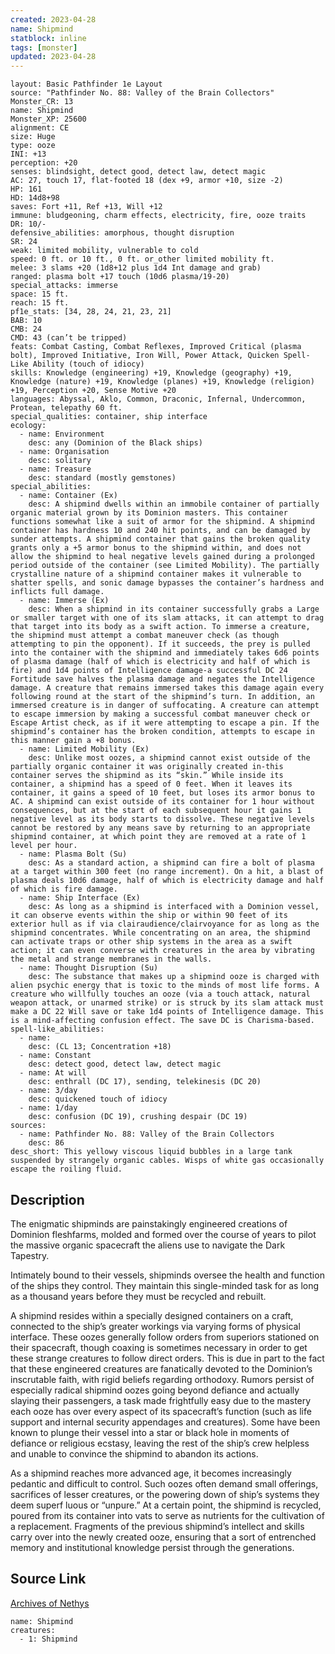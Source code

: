 ```yaml
---
created: 2023-04-28
name: Shipmind
statblock: inline
tags: [monster]
updated: 2023-04-28
---
```

```statblock
layout: Basic Pathfinder 1e Layout
source: "Pathfinder No. 88: Valley of the Brain Collectors"
Monster_CR: 13
name: Shipmind
Monster_XP: 25600
alignment: CE
size: Huge
type: ooze
INI: +13
perception: +20
senses: blindsight, detect good, detect law, detect magic
AC: 27, touch 17, flat-footed 18 (dex +9, armor +10, size -2)
HP: 161
HD: 14d8+98
saves: Fort +11, Ref +13, Will +12
immune: bludgeoning, charm effects, electricity, fire, ooze traits
DR: 10/-
defensive_abilities: amorphous, thought disruption
SR: 24
weak: limited mobility, vulnerable to cold
speed: 0 ft. or 10 ft., 0 ft. or_other limited mobility ft.
melee: 3 slams +20 (1d8+12 plus 1d4 Int damage and grab)
ranged: plasma bolt +17 touch (10d6 plasma/19-20)
special_attacks: immerse
space: 15 ft.
reach: 15 ft.
pf1e_stats: [34, 28, 24, 21, 23, 21]
BAB: 10
CMB: 24
CMD: 43 (can’t be tripped)
feats: Combat Casting, Combat Reflexes, Improved Critical (plasma bolt), Improved Initiative, Iron Will, Power Attack, Quicken Spell-Like Ability (touch of idiocy)
skills: Knowledge (engineering) +19, Knowledge (geography) +19, Knowledge (nature) +19, Knowledge (planes) +19, Knowledge (religion) +19, Perception +20, Sense Motive +20
languages: Abyssal, Aklo, Common, Draconic, Infernal, Undercommon, Protean, telepathy 60 ft.
special_qualities: container, ship interface
ecology:
  - name: Environment
    desc: any (Dominion of the Black ships)
  - name: Organisation
    desc: solitary
  - name: Treasure
    desc: standard (mostly gemstones)
special_abilities:
  - name: Container (Ex)
    desc: A shipmind dwells within an immobile container of partially organic material grown by its Dominion masters. This container functions somewhat like a suit of armor for the shipmind. A shipmind container has hardness 10 and 240 hit points, and can be damaged by sunder attempts. A shipmind container that gains the broken quality grants only a +5 armor bonus to the shipmind within, and does not allow the shipmind to heal negative levels gained during a prolonged period outside of the container (see Limited Mobility). The partially crystalline nature of a shipmind container makes it vulnerable to shatter spells, and sonic damage bypasses the container’s hardness and inflicts full damage.
  - name: Immerse (Ex)
    desc: When a shipmind in its container successfully grabs a Large or smaller target with one of its slam attacks, it can attempt to drag that target into its body as a swift action. To immerse a creature, the shipmind must attempt a combat maneuver check (as though attempting to pin the opponent). If it succeeds, the prey is pulled into the container with the shipmind and immediately takes 6d6 points of plasma damage (half of which is electricity and half of which is fire) and 1d4 points of Intelligence damage-a successful DC 24 Fortitude save halves the plasma damage and negates the Intelligence damage. A creature that remains immersed takes this damage again every following round at the start of the shipmind’s turn. In addition, an immersed creature is in danger of suffocating. A creature can attempt to escape immersion by making a successful combat maneuver check or Escape Artist check, as if it were attempting to escape a pin. If the shipmind’s container has the broken condition, attempts to escape in this manner gain a +8 bonus.
  - name: Limited Mobility (Ex)
    desc: Unlike most oozes, a shipmind cannot exist outside of the partially organic container it was originally created in-this container serves the shipmind as its “skin.” While inside its container, a shipmind has a speed of 0 feet. When it leaves its container, it gains a speed of 10 feet, but loses its armor bonus to AC. A shipmind can exist outside of its container for 1 hour without consequences, but at the start of each subsequent hour it gains 1 negative level as its body starts to dissolve. These negative levels cannot be restored by any means save by returning to an appropriate shipmind container, at which point they are removed at a rate of 1 level per hour.
  - name: Plasma Bolt (Su)
    desc: As a standard action, a shipmind can fire a bolt of plasma at a target within 300 feet (no range increment). On a hit, a blast of plasma deals 10d6 damage, half of which is electricity damage and half of which is fire damage.
  - name: Ship Interface (Ex)
    desc: As long as a shipmind is interfaced with a Dominion vessel, it can observe events within the ship or within 90 feet of its exterior hull as if via clairaudience/clairvoyance for as long as the shipmind concentrates. While concentrating on an area, the shipmind can activate traps or other ship systems in the area as a swift action; it can even converse with creatures in the area by vibrating the metal and strange membranes in the walls.
  - name: Thought Disruption (Su)
    desc: The substance that makes up a shipmind ooze is charged with alien psychic energy that is toxic to the minds of most life forms. A creature who willfully touches an ooze (via a touch attack, natural weapon attack, or unarmed strike) or is struck by its slam attack must make a DC 22 Will save or take 1d4 points of Intelligence damage. This is a mind-affecting confusion effect. The save DC is Charisma-based.
spell-like_abilities:
  - name:
    desc: (CL 13; Concentration +18)
  - name: Constant
    desc: detect good, detect law, detect magic
  - name: At will
    desc: enthrall (DC 17), sending, telekinesis (DC 20)
  - name: 3/day
    desc: quickened touch of idiocy
  - name: 1/day
    desc: confusion (DC 19), crushing despair (DC 19)
sources:
  - name: Pathfinder No. 88: Valley of the Brain Collectors
    desc: 86
desc_short: This yellowy viscous liquid bubbles in a large tank suspended by strangely organic cables. Wisps of white gas occasionally escape the roiling fluid.
```
## Description
The enigmatic shipminds are painstakingly engineered creations of Dominion fleshfarms, molded and formed over the course of years to pilot the massive organic spacecraft the aliens use to navigate the Dark Tapestry.

Intimately bound to their vessels, shipminds oversee the health and function of the ships they control. They maintain this single-minded task for as long as a thousand years before they must be recycled and rebuilt.

A shipmind resides within a specially designed containers on a craft, connected to the ship’s greater workings via varying forms of physical interface. These oozes generally follow orders from superiors stationed on their spacecraft, though coaxing is sometimes necessary in order to get these strange creatures to follow direct orders. This is due in part to the fact that these engineered creatures are fanatically devoted to the Dominion’s inscrutable faith, with rigid beliefs regarding orthodoxy. Rumors persist of especially radical shipmind oozes going beyond defiance and actually slaying their passengers, a task made frightfully easy due to the mastery each ooze has over every aspect of its spacecraft’s function (such as life support and internal security appendages and creatures). Some have been known to plunge their vessel into a star or black hole in moments of defiance or religious ecstasy, leaving the rest of the ship’s crew helpless and unable to convince the shipmind to abandon its actions.

As a shipmind reaches more advanced age, it becomes increasingly pedantic and difficult to control. Such oozes often demand small offerings, sacrifices of lesser creatures, or the powering down of ship’s systems they deem superf luous or “unpure.” At a certain point, the shipmind is recycled, poured from its container into vats to serve as nutrients for the cultivation of a replacement. Fragments of the previous shipmind’s intellect and skills carry over into the newly created ooze, ensuring that a sort of entrenched memory and institutional knowledge persist through the generations.
## Source Link
[Archives of Nethys](https://aonprd.com/MonsterDisplay.aspx?ItemName=Shipmind)
```encounter-table
name: Shipmind
creatures:
  - 1: Shipmind
```
